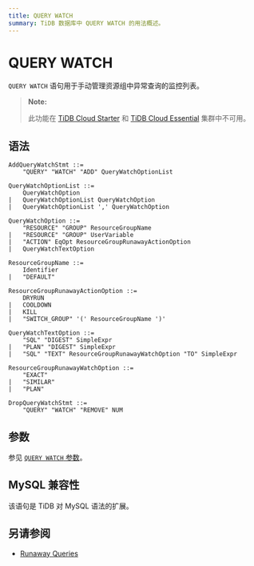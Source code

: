```yaml
---
title: QUERY WATCH
summary: TiDB 数据库中 QUERY WATCH 的用法概述。
---
```


# QUERY WATCH

`QUERY WATCH` 语句用于手动管理资源组中异常查询的监控列表。

> **Note:**
>
> 此功能在 [TiDB Cloud Starter](https://docs.pingcap.com/tidbcloud/select-cluster-tier#starter) 和 [TiDB Cloud Essential](https://docs.pingcap.com/tidbcloud/select-cluster-tier#essential) 集群中不可用。

## 语法

```ebnf+diagram
AddQueryWatchStmt ::=
    "QUERY" "WATCH" "ADD" QueryWatchOptionList

QueryWatchOptionList ::=
    QueryWatchOption
|   QueryWatchOptionList QueryWatchOption
|   QueryWatchOptionList ',' QueryWatchOption

QueryWatchOption ::=
    "RESOURCE" "GROUP" ResourceGroupName
|   "RESOURCE" "GROUP" UserVariable
|   "ACTION" EqOpt ResourceGroupRunawayActionOption
|   QueryWatchTextOption

ResourceGroupName ::=
    Identifier
|   "DEFAULT"

ResourceGroupRunawayActionOption ::=
    DRYRUN
|   COOLDOWN
|   KILL
|   "SWITCH_GROUP" '(' ResourceGroupName ')'

QueryWatchTextOption ::=
    "SQL" "DIGEST" SimpleExpr
|   "PLAN" "DIGEST" SimpleExpr
|   "SQL" "TEXT" ResourceGroupRunawayWatchOption "TO" SimpleExpr

ResourceGroupRunawayWatchOption ::=
    "EXACT"
|   "SIMILAR"
|   "PLAN"

DropQueryWatchStmt ::=
    "QUERY" "WATCH" "REMOVE" NUM
```

## 参数

参见 [`QUERY WATCH` 参数](/tidb-resource-control-runaway-queries.md#query-watch-parameters)。

## MySQL 兼容性

该语句是 TiDB 对 MySQL 语法的扩展。

## 另请参阅

* [Runaway Queries](/tidb-resource-control-runaway-queries.md)
